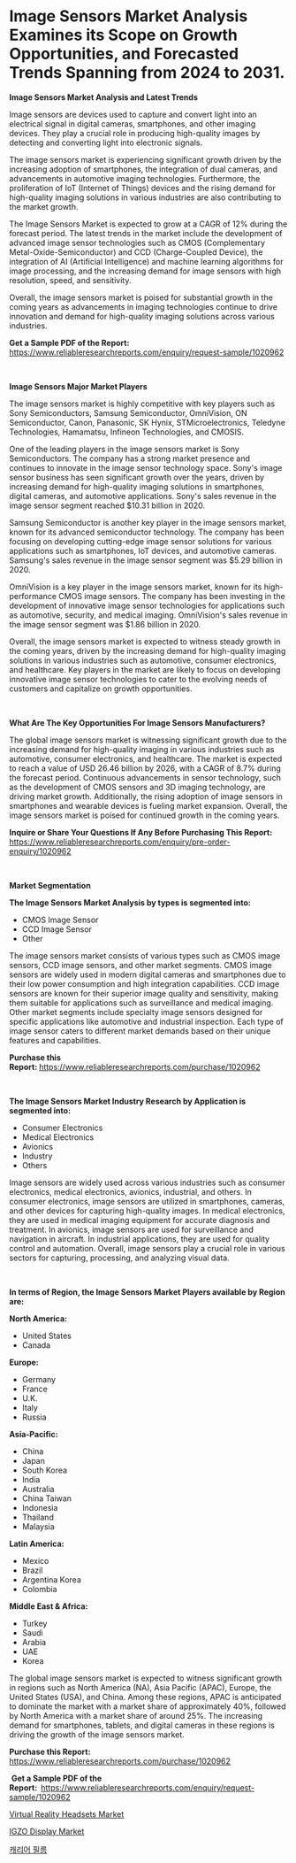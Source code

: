 <p><h1>Image Sensors Market Analysis Examines its Scope on Growth Opportunities, and Forecasted Trends Spanning from 2024 to 2031.</h1></p><p><strong>Image Sensors Market Analysis and Latest Trends</strong></p>
<p><p>Image sensors are devices used to capture and convert light into an electrical signal in digital cameras, smartphones, and other imaging devices. They play a crucial role in producing high-quality images by detecting and converting light into electronic signals.</p><p>The image sensors market is experiencing significant growth driven by the increasing adoption of smartphones, the integration of dual cameras, and advancements in automotive imaging technologies. Furthermore, the proliferation of IoT (Internet of Things) devices and the rising demand for high-quality imaging solutions in various industries are also contributing to the market growth.</p><p>The Image Sensors Market is expected to grow at a CAGR of 12% during the forecast period. The latest trends in the market include the development of advanced image sensor technologies such as CMOS (Complementary Metal-Oxide-Semiconductor) and CCD (Charge-Coupled Device), the integration of AI (Artificial Intelligence) and machine learning algorithms for image processing, and the increasing demand for image sensors with high resolution, speed, and sensitivity.</p><p>Overall, the image sensors market is poised for substantial growth in the coming years as advancements in imaging technologies continue to drive innovation and demand for high-quality imaging solutions across various industries.</p></p>
<p><strong>Get a Sample PDF of the Report:&nbsp;</strong> <a href="https://www.reliableresearchreports.com/enquiry/request-sample/1020962">https://www.reliableresearchreports.com/enquiry/request-sample/1020962</a></p>
<p>&nbsp;</p>
<p><strong>Image Sensors Major Market Players</strong></p>
<p><p>The image sensors market is highly competitive with key players such as Sony Semiconductors, Samsung Semiconductor, OmniVision, ON Semiconductor, Canon, Panasonic, SK Hynix, STMicroelectronics, Teledyne Technologies, Hamamatsu, Infineon Technologies, and CMOSIS.</p><p>One of the leading players in the image sensors market is Sony Semiconductors. The company has a strong market presence and continues to innovate in the image sensor technology space. Sony's image sensor business has seen significant growth over the years, driven by increasing demand for high-quality imaging solutions in smartphones, digital cameras, and automotive applications. Sony's sales revenue in the image sensor segment reached $10.31 billion in 2020.</p><p>Samsung Semiconductor is another key player in the image sensors market, known for its advanced semiconductor technology. The company has been focusing on developing cutting-edge image sensor solutions for various applications such as smartphones, IoT devices, and automotive cameras. Samsung's sales revenue in the image sensor segment was $5.29 billion in 2020.</p><p>OmniVision is a key player in the image sensors market, known for its high-performance CMOS image sensors. The company has been investing in the development of innovative image sensor technologies for applications such as automotive, security, and medical imaging. OmniVision's sales revenue in the image sensor segment was $1.86 billion in 2020.</p><p>Overall, the image sensors market is expected to witness steady growth in the coming years, driven by the increasing demand for high-quality imaging solutions in various industries such as automotive, consumer electronics, and healthcare. Key players in the market are likely to focus on developing innovative image sensor technologies to cater to the evolving needs of customers and capitalize on growth opportunities.</p></p>
<p>&nbsp;</p>
<p><strong>What Are The Key Opportunities For Image Sensors Manufacturers?</strong></p>
<p><p>The global image sensors market is witnessing significant growth due to the increasing demand for high-quality imaging in various industries such as automotive, consumer electronics, and healthcare. The market is expected to reach a value of USD 26.46 billion by 2026, with a CAGR of 8.7% during the forecast period. Continuous advancements in sensor technology, such as the development of CMOS sensors and 3D imaging technology, are driving market growth. Additionally, the rising adoption of image sensors in smartphones and wearable devices is fueling market expansion. Overall, the image sensors market is poised for continued growth in the coming years.</p></p>
<p><strong>Inquire or Share Your Questions If Any Before Purchasing This Report:</strong> <a href="https://www.reliableresearchreports.com/enquiry/pre-order-enquiry/1020962">https://www.reliableresearchreports.com/enquiry/pre-order-enquiry/1020962</a></p>
<p>&nbsp;</p>
<p><strong>Market Segmentation</strong></p>
<p><strong>The Image Sensors Market Analysis by types is segmented into:</strong></p>
<p><ul><li>CMOS Image Sensor</li><li>CCD Image Sensor</li><li>Other</li></ul></p>
<p><p>The image sensors market consists of various types such as CMOS image sensors, CCD image sensors, and other market segments. CMOS image sensors are widely used in modern digital cameras and smartphones due to their low power consumption and high integration capabilities. CCD image sensors are known for their superior image quality and sensitivity, making them suitable for applications such as surveillance and medical imaging. Other market segments include specialty image sensors designed for specific applications like automotive and industrial inspection. Each type of image sensor caters to different market demands based on their unique features and capabilities.</p></p>
<p><strong>Purchase this Report:&nbsp;</strong><a href="https://www.reliableresearchreports.com/purchase/1020962">https://www.reliableresearchreports.com/purchase/1020962</a></p>
<p>&nbsp;</p>
<p><strong>The Image Sensors Market Industry Research by Application is segmented into:</strong></p>
<p><ul><li>Consumer Electronics</li><li>Medical Electronics</li><li>Avionics</li><li>Industry</li><li>Others</li></ul></p>
<p><p>Image sensors are widely used across various industries such as consumer electronics, medical electronics, avionics, industrial, and others. In consumer electronics, image sensors are utilized in smartphones, cameras, and other devices for capturing high-quality images. In medical electronics, they are used in medical imaging equipment for accurate diagnosis and treatment. In avionics, image sensors are used for surveillance and navigation in aircraft. In industrial applications, they are used for quality control and automation. Overall, image sensors play a crucial role in various sectors for capturing, processing, and analyzing visual data.</p></p>
<p>&nbsp;</p>
<p><strong>In terms of Region, the Image Sensors Market Players available by Region are:</strong></p>
<p>
    <p> <strong> North America: </strong>
        <ul>
            <li>United States</li>
            <li>Canada</li>
        </ul>
        </p> 
    <p> <strong> Europe: </strong>
        <ul>
            <li>Germany</li>
            <li>France</li>
            <li>U.K.</li>
            <li>Italy</li>
            <li>Russia</li>
        </ul>
        </p> 
    <p> <strong> Asia-Pacific: </strong>
        <ul>
            <li>China</li>
            <li>Japan</li>
            <li>South Korea</li>
            <li>India</li>
            <li>Australia</li>
            <li>China Taiwan</li>
            <li>Indonesia</li>
            <li>Thailand</li>
            <li>Malaysia</li>
        </ul>
        </p> 
    <p> <strong> Latin America: </strong>
        <ul>
            <li>Mexico</li>
            <li>Brazil</li>
            <li>Argentina Korea</li>
            <li>Colombia</li>
        </ul>
        </p> 
    <p> <strong> Middle East & Africa: </strong>
        <ul>
            <li>Turkey</li>
            <li>Saudi</li>
            <li>Arabia</li>
            <li>UAE</li>
            <li>Korea</li>
        </ul>
    </p>
    </p>
<p><p>The global image sensors market is expected to witness significant growth in regions such as North America (NA), Asia Pacific (APAC), Europe, the United States (USA), and China. Among these regions, APAC is anticipated to dominate the market with a market share of approximately 40%, followed by North America with a market share of around 25%. The increasing demand for smartphones, tablets, and digital cameras in these regions is driving the growth of the image sensors market.</p></p>
<p><strong>Purchase this Report: </strong><a href="https://www.reliableresearchreports.com/purchase/1020962">https://www.reliableresearchreports.com/purchase/1020962</a></p>
<p>&nbsp;<strong>Get a Sample PDF of the Report:&nbsp;&nbsp;</strong><a href="https://www.reliableresearchreports.com/enquiry/request-sample/1020962">https://www.reliableresearchreports.com/enquiry/request-sample/1020962</a></p>
<p><strong></strong></p>
<p><p><a href="https://github.com/tamvrosiya/Market-Research-Report-List-3/blob/main/virtual-reality-headsets-market.md">Virtual Reality Headsets Market</a></p><p><a href="https://github.com/changoleonlaverguenzanoexiste/Market-Research-Report-List-2/blob/main/igzo-display-market.md">IGZO Display Market</a></p><p><a href="https://github.com/wallacBahrtyinger567686/Market-Research-Report-List-1/blob/main/91788479066.md">캐리어 필름</a></p></p>